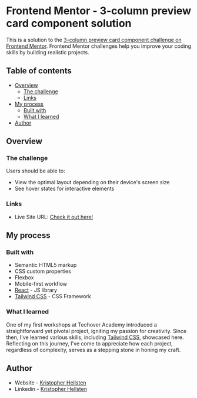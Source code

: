 # Frontend Mentor - 3-column preview card component solution

This is a solution to the [3-column preview card component challenge on Frontend Mentor](https://www.frontendmentor.io/challenges/3column-preview-card-component-pH92eAR2-). Frontend Mentor challenges help you improve your coding skills by building realistic projects.

## Table of contents

- [Overview](#overview)
  - [The challenge](#the-challenge)
  - [Links](#links)
- [My process](#my-process)
  - [Built with](#built-with)
  - [What I learned](#what-i-learned)
- [Author](#author)

## Overview

### The challenge

Users should be able to:

- View the optimal layout depending on their device's screen size
- See hover states for interactive elements

### Links

- Live Site URL: [Check it out here!](https://3-cards-react.vercel.app/)

## My process

### Built with

- Semantic HTML5 markup
- CSS custom properties
- Flexbox
- Mobile-first workflow
- [React](https://reactjs.org/) - JS library
- [Tailwind CSS](https://tailwindcss.com/) - CSS Framework

### What I learned

One of my first workshops at Techover Academy introduced a straightforward yet pivotal project, igniting my passion for creativity. Since then, I've learned various skills, including [Tailwind CSS](https://tailwindcss.com/), showcased here. Reflecting on this journey, I've come to appreciate how each project, regardless of complexity, serves as a stepping stone in honing my craft.

## Author

- Website - [Kristopher Hellsten](https://www.belden.se/techover/)
- Linkedin - [Kristopher Hellsten](https://www.linkedin.com/in/kristopher-hellsten/)
